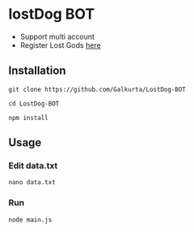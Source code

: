 # lostDog BOT
- Support multi account
- Register Lost Gods [here](https://t.me/lost_dogs_bot/lodoapp?startapp=ref-u_1375235586__s_4)

## Installation

```
git clone https://github.com/Galkurta/LostDog-BOT
```

```
cd LostDog-BOT
```

```
npm install
```

## Usage
### Edit data.txt

```
nano data.txt
```

### Run

```
node main.js
```
